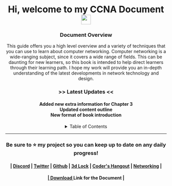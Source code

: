 

<h1 align="center">Hi, welcome to my CCNA Document <img width="30" src="https://emojis.slackmojis.com/emojis/images/1593555389/9579/blob_excited.gif?1593555389" alt="party blob" /></h1>

<h3 align="center">Document Overview</h3>

<p align="center">This guide offers you a high level overview and a variety of techniques that you can use to learn about computer networking. Computer networking is a wide-ranging subject, since it covers a wide range of fields. This can be daunting for new learners, so this book is intended to help direct learners through their learning path. I hope my work will provide you an in-depth understanding of the latest developments in network technology and design.</p>


<h3 align="center">>> Latest Updates <<</h3>
 
<h4 align="center">
Added new extra information for Chapter 3</br>
Updated content outline</br>
New format of book introduction</br>
</h4>

<details align="center">
  <summary>Table of Contents</summary>
  </br>
  
```
CHAPTER 1 (Network Foundation)	9
Initial idea About Networks	9
Fundamental Overview of Networks	9
Intermediary devices	10
Reliable Network	11
Types of Networks	14
3 Tier Architectural Model Overview	15
2 Tier Architectural Model Overview	16
Types of network topology	16
CHAPTER 2 (TCP/IP Model)	20
TCP/IP Networking Model	20
TCP/IP Application Layer	21
HTTP Overview	22
Simple HTTP logic	22
Additional Information (HTTP)	23
TCP/IP Transport Layer	24
Transmission Control Protocol	24
TCP Flags	24
Connection-Oriented Communication	25
Three-Way Handshake	25
Flow Control	26
TCP Error Detection/Recovery	28
Same-layer and Adjacent-layer Interactions	29
TCP Header	29
4 Way Handshake	30
User Datagram Protocol	31
TCP/IP Network Layer	32
Characteristics of IP	33
IPv4 Overview	33
Limitations of IPv4	35
IPv6 Overview	35
Routing basic overview	37
Network Layer Summary	39
Data link layer	39
Transmission methods	41
Physical Layer Overview	41
Physical Layer Summary	42
Benefits of a network model	42
Chapter Summary	42
CHAPTER 3 (Ethernet Introduction)	44
Ethernet Introduction	44
Types of Ethernet LANs	44
Copper Cabling	45
Types of Copper Cables	46
Unshielded Twisted-Pair (UTP)	46
UTP Cabling Standards	47
```  
### NOTE: The following contents may not be updated. 
</details>


---

<h3 align="center">Be sure to ⭐ my project so you can keep up to date on any daily progress!<h3/>   
  
<h4 align="center">| <a href="https://discordapp.com/users/448500121605505035/">Discord</a> | <a href="https://twitter.com/Francis_IGP">Twitter</a> | <a href="https://github.com/FrancisIGP/">Github</a> | <a href="https://discord.gg/G563YXspQf">3d Lock</a> | <a href="https://discord.gg/sc8n9p8w6E">Coder's Hangout</a> | <a href="https://discord.com/invite/VMSh7qY">Networking</a> |</h4>

<h4 align="center">|<a href="https://github.com/FrancisIGP/CCNA-Document/blob/main/1CCNA-Document(Draft)%20-%20Draft.pdf"> Download </a> Link for the Document |</h4>
